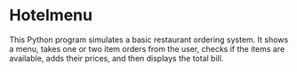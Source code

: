 # Hotelmenu
This Python program simulates a basic restaurant ordering system. It shows a menu, takes one or two item orders from the user, checks if the items are available, adds their prices, and then displays the total bill.
